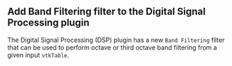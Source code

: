 ## Add Band Filtering filter to the Digital Signal Processing plugin

The Digital Signal Processing (DSP) plugin has a new `Band Filtering` filter
that can be used to perform octave or third octave band filtering from a given
input `vtkTable`.
